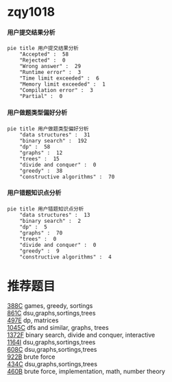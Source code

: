 # zqy1018

<!-- tabs:start -->



#### **用户提交结果分析**

```mermaid
pie title 用户提交结果分析
    "Accepted" :  58
    "Rejected" :  0
    "Wrong answer" :  29
    "Runtime error" :  3
    "Time limit exceeded" :  6
    "Memory limit exceeded" :  1
    "Compilation error" :  3
    "Partial" :  0
```

#### **用户做题类型偏好分析**

```mermaid
pie title 用户做题类型偏好分析
    "data structures" :  31
    "binary search" :  192
    "dp" :  58
    "graphs" :  12
    "trees" :  15
    "divide and conquer" :  0
    "greedy" :  38
    "constructive algorithms" :  70
```
#### **用户错题知识点分析**

```mermaid
pie title 用户错题知识点分析
    "data structures" :  13
    "binary search" :  2
    "dp" :  5
    "graphs" :  70
    "trees" :  0
    "divide and conquer" :  0
    "greedy" :  9
    "constructive algorithms" :  4
```



<!-- tabs:end -->
# 推荐题目
[388C](https://codeforces.com/contest/388/problem/C)		games,
                        greedy,
                        sortings		  
[861C](https://codeforces.com/contest/861/problem/C)		dsu,graphs,sortings,trees		  
[497E](https://codeforces.com/contest/497/problem/E)		dp,
                        matrices		  
[1045C](https://codeforces.com/contest/1045/problem/C)		dfs and similar,
                        graphs,
                        trees		  
[1372F](https://codeforces.com/contest/1372/problem/F)		binary search,
                        divide and conquer,
                        interactive		  
[1164I](https://codeforces.com/contest/1164/problem/I)		dsu,graphs,sortings,trees		  
[608C](https://codeforces.com/contest/608/problem/C)		dsu,graphs,sortings,trees		  
[922B](https://codeforces.com/contest/922/problem/B)		brute force		  
[434C](https://codeforces.com/contest/434/problem/C)		dsu,graphs,sortings,trees		  
[460B](https://codeforces.com/contest/460/problem/B)		brute force,
                        implementation,
                        math,
                        number theory		  
